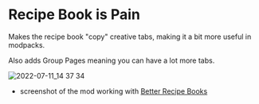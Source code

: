 # Recipe Book is Pain

Makes the recipe book "copy" creative tabs, making it a bit more useful in modpacks.

Also adds Group Pages meaning you can have a lot more tabs.

![2022-07-11_14 37 34](https://user-images.githubusercontent.com/104443436/178223032-585674fa-9f84-4076-abae-514de4d954e6.png)

* screenshot of the mod working with [Better Recipe Books](https://www.curseforge.com/minecraft/mc-mods/brb)
